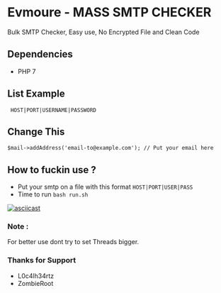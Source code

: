 # Evmoure - MASS SMTP CHECKER
Bulk SMTP Checker, Easy use, No Encrypted File and Clean Code

## Dependencies
 - PHP 7
## List Example
``` HOST|PORT|USERNAME|PASSWORD```
## Change This
```
$mail->addAddress('email-to@example.com'); // Put your email here
```

## How to fuckin use ?
- Put your smtp on a file with this format 
  ```HOST|PORT|USER|PASS```
- Time to run ```bash run.sh```

[![asciicast](https://asciinema.org/a/alk0bt20PRbNhK7LQN9IACFoE.svg)](https://asciinema.org/a/alk0bt20PRbNhK7LQN9IACFoE)

### Note :
For better use dont try to set Threads bigger.

### Thanks for Support
 - L0c4lh34rtz
 - ZombieRoot
